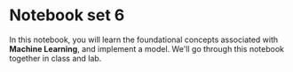# Notebook set 6
In this notebook, you will learn the foundational concepts associated with **Machine Learning**, and implement a model. We'll go through this notebook together in class and lab.